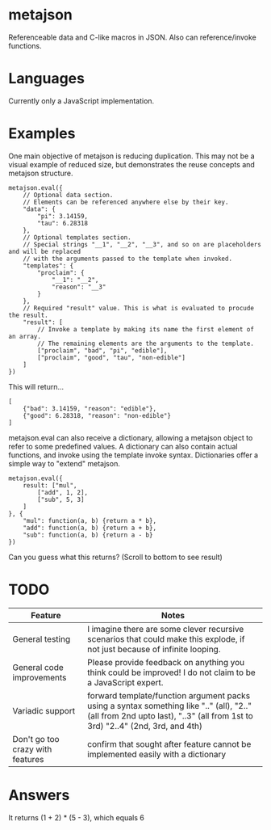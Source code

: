 # metajson
Referenceable data and C-like macros in JSON. Also can reference/invoke functions.

# Languages
Currently only a JavaScript implementation.

# Examples

One main objective of metajson is reducing duplication. This may not be a visual example of reduced size, but demonstrates the reuse concepts and metajson structure.

~~~
metajson.eval({
	// Optional data section.
	// Elements can be referenced anywhere else by their key.
	"data": {
		"pi": 3.14159,
		"tau": 6.28318
	},
	// Optional templates section.
	// Special strings "__1", "__2", "__3", and so on are placeholders and will be replaced
	// with the arguments passed to the template when invoked.
	"templates": {
		"proclaim": {
			"__1": "__2",
			"reason": "__3"
		}
	},
	// Required "result" value. This is what is evaluated to procude the result.
	"result": [
		// Invoke a template by making its name the first element of an array.
		// The remaining elements are the arguments to the template.
		["proclaim", "bad", "pi", "edible"],
		["proclaim", "good", "tau", "non-edible"]
	]
})
~~~

This will return...

~~~
[
	{"bad": 3.14159, "reason": "edible"},
	{"good": 6.28318, "reason": "non-edible"}
]
~~~

metajson.eval can also receive a dictionary, allowing a metajson object to refer to some predefined values. A dictionary can also contain actual functions, and invoke using the template invoke syntax. Dictionaries offer a simple way to "extend" metajson.

~~~
metajson.eval({
	result: ["mul",
		["add", 1, 2],
		["sub", 5, 3]
	]
}, {
	"mul": function(a, b) {return a * b},
	"add": function(a, b) {return a + b},
	"sub": function(a, b) {return a - b}
})
~~~

Can you guess what this returns? (Scroll to bottom to see result)

# TODO
Feature | Notes
------------- | -------------
General testing | I imagine there are some clever recursive scenarios that could make this explode, if not just because of infinite looping.
General code improvements | Please provide feedback on anything you think could be improved! I do not claim to be a JavaScript expert.
Variadic support | forward template/function argument packs using a syntax something like ".." (all), "2.." (all from 2nd upto last), "..3" (all from 1st to 3rd) "2..4" (2nd, 3rd, and 4th)
Don't go too crazy with features | confirm that sought after feature cannot be implemented easily with a dictionary

# Answers
It returns (1 + 2) * (5 - 3), which equals 6
